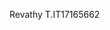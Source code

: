 Revathy T.IT17165662

<!---
IT17165662/IT17165662 is a ✨ special ✨ repository because its `README.md` (this file) appears on your GitHub profile.
You can click the Preview link to take a look at your changes.
--->

